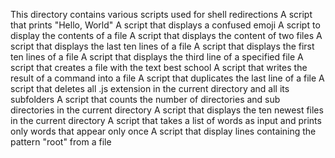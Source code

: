 This directory contains various scripts used for shell redirections
A script that prints "Hello, World"
A script that displays a confused emoji
A script to display the contents of a file
A script that displays the content of two files
A script that displays the last ten lines of a file
A script that displays the first ten lines of a file
A script that displays the third line of a specified file
A script that creates a file with the text best school
A script that writes the result of a command into a file
A script that duplicates the last line of a file
A script that deletes all .js extension in the current directory and all its subfolders
A script that counts the number of directories and sub directories in the current directory
A script that displays the ten newest files in the current directory
A script that takes a list of words as input and prints only words that appear only once
A script that display lines containing the pattern "root" from a file

